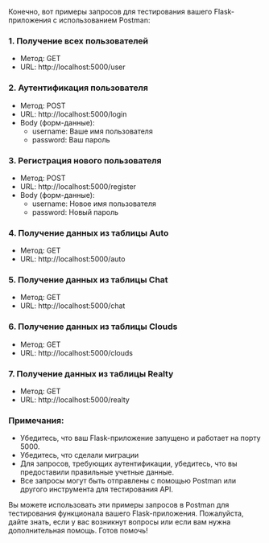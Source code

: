 Конечно, вот примеры запросов для тестирования вашего Flask-приложения с использованием Postman:

### 1. Получение всех пользователей

- Метод: GET
- URL: http://localhost:5000/user

### 2. Аутентификация пользователя

- Метод: POST
- URL: http://localhost:5000/login
- Body (форм-данные):
  - username: Ваше имя пользователя
  - password: Ваш пароль

### 3. Регистрация нового пользователя

- Метод: POST
- URL: http://localhost:5000/register
- Body (форм-данные):
  - username: Новое имя пользователя
  - password: Новый пароль

### 4. Получение данных из таблицы Auto

- Метод: GET
- URL: http://localhost:5000/auto

### 5. Получение данных из таблицы Chat

- Метод: GET
- URL: http://localhost:5000/chat

### 6. Получение данных из таблицы Clouds

- Метод: GET
- URL: http://localhost:5000/clouds

### 7. Получение данных из таблицы Realty

- Метод: GET
- URL: http://localhost:5000/realty

### Примечания:

- Убедитесь, что ваш Flask-приложение запущено и работает на порту 5000.
- Убедитесь, что сделали миграции
- Для запросов, требующих аутентификации, убедитесь, что вы предоставили правильные учетные данные.
- Все запросы могут быть отправлены с помощью Postman или другого инструмента для тестирования API.

Вы можете использовать эти примеры запросов в Postman для тестирования функционала вашего Flask-приложения. Пожалуйста, дайте знать, если у вас возникнут вопросы или если вам нужна дополнительная помощь. Готов помочь!